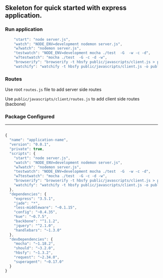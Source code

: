 ## Skeleton for quick started with express application.


### Run application

``` js
    "start": "node server.js",
    "watch": "NODE_ENV=development nodemon server.js",
    "w7watch": "nodemon server.js",
    "testwatch": "NODE_ENV=development mocha ./test  -G  -w -c -d",
    "w7testwatch": "mocha ./test  -G -c -d -w",
    "browserify": "browserify -t hbsfy public/javascripts/client.js > public/javascripts/bundle.js",
    "watchify": "watchify -t hbsfy public/javascripts/client.js -o public/javascripts/bundle.js"

```
###  Routes

Use root `routes.js` file to add server side routes

Use `public/javascripts/client/routes.js` to add client side routes (bacbone)


### Package Configured 
--------

``` js

{
  "name": "application-name",
  "version": "0.0.1",
  "private": true,
  "scripts": {
    "start": "node server.js",
    "watch": "NODE_ENV=development nodemon server.js",
    "w7watch": "nodemon server.js",
    "testwatch": "NODE_ENV=development mocha ./test  -G  -w -c -d",
    "w7testwatch": "mocha ./test  -G -c -d -w",
    "browserify": "browserify -t hbsfy public/javascripts/client.js > public/javascripts/bundle.js",
    "watchify": "watchify -t hbsfy public/javascripts/client.js -o public/javascripts/bundle.js"
  },
  "dependencies": {
    "express": "3.5.1",
    "jade": "*",
    "less-middleware": "~0.1.15",
    "config": "~0.4.35",
    "kue": "~0.7.5",
    "backbone": "^1.1.2",
    "jquery": "^2.1.0",
    "handlebars": "~1.3.0"
  },
  "devDependencies": {
    "mocha": "~1.18.2",
    "should": "~3.2.0",
    "hbsfy": "~1.3.2",
    "request": "~2.34.0",
    "superagent": "~0.17.0"
  }
}

```